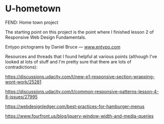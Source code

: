 # U-hometown
FEND: Home town project

The starting point on this project is the point where I finished lesson 2 of Responsive Web Design Fundamentals.

Entypo pictograms by Daniel Bruce — www.entypo.com

Resources and threads that I found helpful at various points (although I've looked at lots of stuff and I'm pretty sure that there are lots of contradictions):

https://discussions.udacity.com/t/new-p1-responsive-section-wrapping-wont-work/25281

https://discussions.udacity.com/t/common-responsive-patterns-lesson-4-8-issues/27995

https://webdesignledger.com/best-practices-for-hamburger-menus

https://www.fourfront.us/blog/jquery-window-width-and-media-queries

